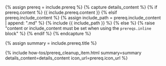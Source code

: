 {% assign prereq = include.prereq %}
{% capture details_content %}
{% if prereq.content %}
{{ include.prereq.content }}
{% elsif prereq.include_content %}
{% assign include_path = prereq.include_content | append: ".md" %}
{% include {{ include_path }} %}
{% else %}
    {% raise "content or include_content must be set when using the `prereqs.inline` block" %}
{% endif %}
{% endcapture %}

{% assign summary = include.prereq.title %}

{% include how-tos/prereq_cleanup_item.html summary=summary details_content=details_content icon_url=prereq.icon_url %}